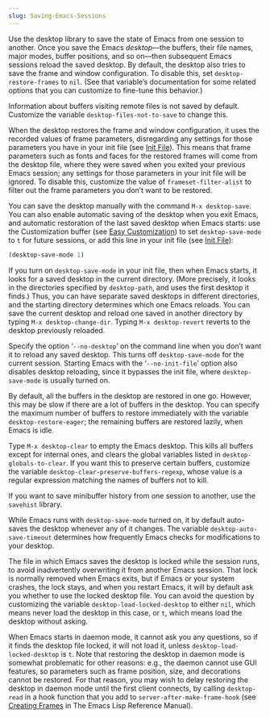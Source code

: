 ```yaml
---
slug: Saving-Emacs-Sessions
---
```


Use the desktop library to save the state of Emacs from one session to another. Once you save the Emacs *desktop*—the buffers, their file names, major modes, buffer positions, and so on—then subsequent Emacs sessions reload the saved desktop. By default, the desktop also tries to save the frame and window configuration. To disable this, set `desktop-restore-frames` to `nil`. (See that variable’s documentation for some related options that you can customize to fine-tune this behavior.)

Information about buffers visiting remote files is not saved by default. Customize the variable `desktop-files-not-to-save` to change this.

When the desktop restores the frame and window configuration, it uses the recorded values of frame parameters, disregarding any settings for those parameters you have in your init file (see [Init File](/docs/emacs/Init-File)). This means that frame parameters such as fonts and faces for the restored frames will come from the desktop file, where they were saved when you exited your previous Emacs session; any settings for those parameters in your init file will be ignored. To disable this, customize the value of `frameset-filter-alist` to filter out the frame parameters you don’t want to be restored.

You can save the desktop manually with the command `M-x desktop-save`. You can also enable automatic saving of the desktop when you exit Emacs, and automatic restoration of the last saved desktop when Emacs starts: use the Customization buffer (see [Easy Customization](/docs/emacs/Easy-Customization)) to set `desktop-save-mode` to `t` for future sessions, or add this line in your init file (see [Init File](/docs/emacs/Init-File)):

```lisp
(desktop-save-mode 1)
```

If you turn on `desktop-save-mode` in your init file, then when Emacs starts, it looks for a saved desktop in the current directory. (More precisely, it looks in the directories specified by `desktop-path`, and uses the first desktop it finds.) Thus, you can have separate saved desktops in different directories, and the starting directory determines which one Emacs reloads. You can save the current desktop and reload one saved in another directory by typing `M-x desktop-change-dir`. Typing `M-x desktop-revert` reverts to the desktop previously reloaded.

Specify the option ‘`--no-desktop`’ on the command line when you don’t want it to reload any saved desktop. This turns off `desktop-save-mode` for the current session. Starting Emacs with the ‘`--no-init-file`’ option also disables desktop reloading, since it bypasses the init file, where `desktop-save-mode` is usually turned on.

By default, all the buffers in the desktop are restored in one go. However, this may be slow if there are a lot of buffers in the desktop. You can specify the maximum number of buffers to restore immediately with the variable `desktop-restore-eager`; the remaining buffers are restored lazily, when Emacs is idle.

Type `M-x desktop-clear` to empty the Emacs desktop. This kills all buffers except for internal ones, and clears the global variables listed in `desktop-globals-to-clear`. If you want this to preserve certain buffers, customize the variable `desktop-clear-preserve-buffers-regexp`, whose value is a regular expression matching the names of buffers not to kill.

If you want to save minibuffer history from one session to another, use the `savehist` library.

While Emacs runs with `desktop-save-mode` turned on, it by default auto-saves the desktop whenever any of it changes. The variable `desktop-auto-save-timeout` determines how frequently Emacs checks for modifications to your desktop.

The file in which Emacs saves the desktop is locked while the session runs, to avoid inadvertently overwriting it from another Emacs session. That lock is normally removed when Emacs exits, but if Emacs or your system crashes, the lock stays, and when you restart Emacs, it will by default ask you whether to use the locked desktop file. You can avoid the question by customizing the variable `desktop-load-locked-desktop` to either `nil`, which means never load the desktop in this case, or `t`, which means load the desktop without asking.

When Emacs starts in daemon mode, it cannot ask you any questions, so if it finds the desktop file locked, it will not load it, unless `desktop-load-locked-desktop` is `t`. Note that restoring the desktop in daemon mode is somewhat problematic for other reasons: e.g., the daemon cannot use GUI features, so parameters such as frame position, size, and decorations cannot be restored. For that reason, you may wish to delay restoring the desktop in daemon mode until the first client connects, by calling `desktop-read` in a hook function that you add to `server-after-make-frame-hook` (see [Creating Frames](https://www.gnu.org/software/emacs/manual/html_mono/elisp.html#Creating-Frames) in The Emacs Lisp Reference Manual).

